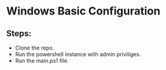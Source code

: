 # Windows Basic Configuration

## Steps:
- Clone the repo.
- Run the powershell instance with admin priviliges.
- Run the main.ps1 file.